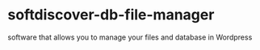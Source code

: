 # softdiscover-db-file-manager
software that allows you to manage your files and database in Wordpress
